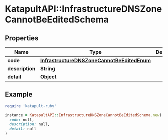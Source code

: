 # KatapultAPI::InfrastructureDNSZoneCannotBeEditedSchema

## Properties

| Name | Type | Description | Notes |
| ---- | ---- | ----------- | ----- |
| **code** | [**InfrastructureDNSZoneCannotBeEditedEnum**](InfrastructureDNSZoneCannotBeEditedEnum.md) |  | [optional] |
| **description** | **String** |  | [optional] |
| **detail** | **Object** |  | [optional] |

## Example

```ruby
require 'katapult-ruby'

instance = KatapultAPI::InfrastructureDNSZoneCannotBeEditedSchema.new(
  code: null,
  description: null,
  detail: null
)
```

